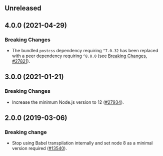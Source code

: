 <!-- Learn how to maintain this file at https://github.com/WordPress/gutenberg/tree/HEAD/packages#maintaining-changelogs. -->

## Unreleased

## 4.0.0 (2021-04-29)

### Breaking Changes

-   The bundled `postcss` dependency requiring `^7.0.32` has been replaced with a peer dependency requiring `^8.0.0` (see [Breaking Changes](https://github.com/postcss/postcss/releases/tag/8.0.0), [#27821](https://github.com/WordPress/gutenberg/pull/27821)).

## 3.0.0 (2021-01-21)

### Breaking Changes

-   Increase the minimum Node.js version to 12 ([#27934](https://github.com/WordPress/gutenberg/pull/27934)).

## 2.0.0 (2019-03-06)

### Breaking change

-   Stop using Babel transpilation internally and set node 8 as a minimal version required ([#13540](https://github.com/WordPress/gutenberg/pull/13540)).
